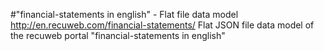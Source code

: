 #"financial-statements in english" - Flat file data model
http://en.recuweb.com/financial-statements/
Flat JSON file data model of the recuweb portal "financial-statements in english"
